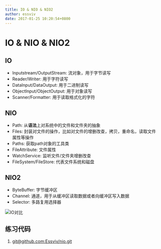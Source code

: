 ```yaml
---
title: IO & NIO & NIO2
author: essviv
date: 2017-01-25 10:20:54+0800
---
```


# IO & NIO & NIO2

## IO
* Inputstream/OutputStream: 流对象，用于字节读写
* Reader/Writer: 用于字符读写
* DataInput/DataOutput: 用于二进制读写
* ObjectInput/ObjectOutput: 用于对象读写
* Scanner/Formatter: 用于读取格式化的字符

## NIO
* Path: 从**语法**上对系统中的文件和文件夹的抽象
* Files: 封装对文件的操作，比如对文件的增删改查，拷贝，重命名，读取文件属性等操作
* Paths: 获取path对象的工具类
* FileAttribute: 文件属性
* WatchService: 监听文件/文件夹增删改查
* FileSystem/FileStore: 代表文件系统和磁盘

## NIO2
* ByteBuffer: 字节缓冲区
* Channel: 通道，用于从缓冲区读取数据或者向缓冲区写入数据
* Selector: 多路复用选择器

![IO对比](http://p.blog.csdn.net/images/p_blog_csdn_net/haoel/15190/o_java.nio.00.jpg)

## 练习代码
1. [git@github.com:Essviv/nio.git](git@github.com:Essviv/nio.git)